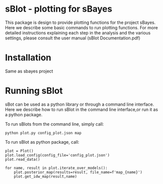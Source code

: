 # sBlot - plotting for sBayes
 This package is design to provide plotting functions for the project sBayes. Here we describe some basic commands to run plotting functions. For more detailed instructions explaining each step in the analysis and the various settings, please consult the user manual (sBlot Documentation.pdf)


# Installation
Same as sbayes project

# Running sBlot
sBot can be used as a python library or through a command line interface. Here we describe how to run sBlot in the command line interface,or run it as a python package. 

To run sBlots from the command line, simply call:
```shell 
python plot.py config_plot.json map
```


To run sBlot as python package, call:
```
plot = Plot()
plot.load_config(config_file='config_plot.json')
plot.read_data()

for name, result in plot.iterate_over_models():      
	plot.posterior_map(results=result, file_name=f'map_{name}')
	plot.get_idw_map(result,name)
```
 





